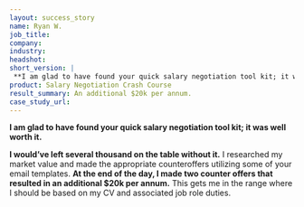 ```yaml
---
layout: success_story
name: Ryan W.
job_title: 
company: 
industry: 
headshot: 
short_version: |
 **I am glad to have found your quick salary negotiation tool kit; it was well worth it.**
product: Salary Negotiation Crash Course
result_summary: An additional $20k per annum.
case_study_url: 
---
```


**I am glad to have found your quick salary negotiation tool kit; it was well worth it.**

**I would’ve left several thousand on the table without it.** I researched my market value and made the appropriate counteroffers utilizing some of your email templates. **At the end of the day, I made two counter offers that resulted in an additional $20k per annum.** This gets me in the range where I should be based on my CV and associated job role duties.